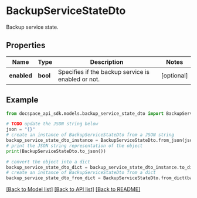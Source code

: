 # BackupServiceStateDto
Backup service state.

## Properties

Name | Type | Description | Notes
------------ | ------------- | ------------- | -------------
**enabled** | **bool** | Specifies if the backup service is enabled or not. | [optional] 

## Example

```python
from docspace_api_sdk.models.backup_service_state_dto import BackupServiceStateDto

# TODO update the JSON string below
json = "{}"
# create an instance of BackupServiceStateDto from a JSON string
backup_service_state_dto_instance = BackupServiceStateDto.from_json(json)
# print the JSON string representation of the object
print(BackupServiceStateDto.to_json())

# convert the object into a dict
backup_service_state_dto_dict = backup_service_state_dto_instance.to_dict()
# create an instance of BackupServiceStateDto from a dict
backup_service_state_dto_from_dict = BackupServiceStateDto.from_dict(backup_service_state_dto_dict)
```
[[Back to Model list]](../README.md#documentation-for-models) [[Back to API list]](../README.md#documentation-for-api-endpoints) [[Back to README]](../README.md)


